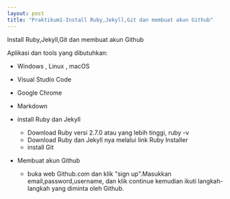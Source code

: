 ```yaml
---
layout: post
title: "Praktikum1-Install Ruby,Jekyll,Git dan membuat akun Github"
---
```


Install Ruby,Jekyll,Git dan membuat akun Github

Aplikasi dan tools yang dibutuhkan:
- Windows , Linux , macOS
- Visual Studio Code 
- Google Chrome 
- Markdown 

- install Ruby dan Jekyll 
    - Download Ruby versi 2.7.0 atau yang lebih tinggi, ruby -v
    - Download Ruby dan Jekyll nya melalui link Ruby Installer 
    - install Git 

- Membuat akun Github
    - buka web Github.com dan klik "sign up".Masukkan email,password,username, dan klik continue  kemudian ikuti langkah-langkah yang diminta oleh Github.
    